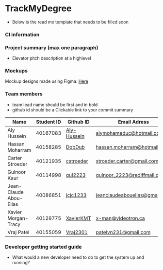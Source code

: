 # TrackMyDegree
- Below is the read me template that needs to be filled soon
### CI information

### Project summary (max one paragraph)
- Elevator pitch description at a highlevel

### Mockups
Mockup designs made using Figma: [Here](https://www.figma.com/design/sgd3C3BYEPqSounsuIq6Kp/TrackMyDegree?node-id=0-1&t=eBk2gECMGuouPf0m-1)

### Team members 
- team lead name should be first and in bold
- github id should be a Clickable link to your commit summary

| Name  | Student ID   | Github ID   | Email Adress | 
|------------|------------|------------|------------|
| Aly Hussein|40167083|[Aly-Hussein](https://github.com/DobDub/TrackMyDegree/commits?author=Aly-Hussein)|alymohameduc@hotmail.co.uk|
| Hassan Moharram|40158285|[DobDub](https://github.com/DobDub/TrackMyDegree/commits?author=DobDub)|hassan.moharram@hotmail.com|
| Carter Stroeder|40121935|[cstroeder](https://github.com/DobDub/TrackMyDegree/commits?author=cstroeder)|stroeder.carter@gmail.com|
| Gulnoor Kaur|40114998|[gul2223](https://github.com/DobDub/TrackMyDegree/commits?author=gul2223)|gulnoor_2223@rediffmail.com|
| Jean-Claude Abou-Elias|40086851|[jcjc1233](https://github.com/DobDub/TrackMyDegree/commits?author=jcjc1233)|jeanclaudeabouelias@gmail.com|
| Xavier Morgan-Tracy|40129775|[XavierKMT](https://github.com/DobDub/TrackMyDegree/commits?author=XavierKMT)|x-man@videotron.ca|
| Vraj Patel|40155059|[Vraj2301](https://github.com/Vraj2301)|patelvn231@gmail.com|


### Developer getting started guide
- What would a new developer need to do to get the system up and running?
